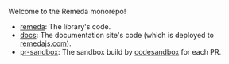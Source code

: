 Welcome to the Remeda monorepo!

- [remeda](remeda/): The library's code.
- [docs](docs/): The documentation site's code (which is deployed to
  [remedajs.com](https://remedajs.com)).
- [pr-sandbox](pr-sandbox/): The sandbox build by [codesandbox](codesandbox.io)
  for each PR.
